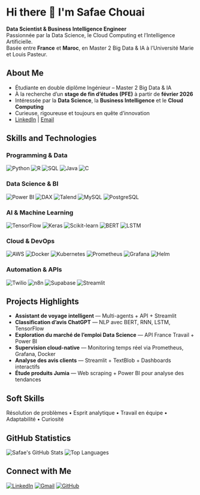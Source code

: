 # Hi there 👋 I'm Safae Chouai  

**Data Scientist & Business Intelligence Engineer**  
Passionnée par la Data Science, le Cloud Computing et l’Intelligence Artificielle.  
Basée entre **France** et **Maroc**, en Master 2 Big Data & IA à l’Université Marie et Louis Pasteur.  

## About Me

- Étudiante en double diplôme Ingénieur – Master 2 Big Data & IA  
- À la recherche d’un **stage de fin d’études (PFE)** à partir de **février 2026**  
- Intéressée par la **Data Science**, la **Business Intelligence** et le **Cloud Computing**  
- Curieuse, rigoureuse et toujours en quête d’innovation  
- [LinkedIn](https://linkedin.com/in/safae-chouai) | [Email](mailto:chouaisafae3@gmail.com)
## Skills and Technologies

### Programming & Data
![Python](https://img.shields.io/badge/Python-3776AB?style=flat-square&logo=python&logoColor=white)
![R](https://img.shields.io/badge/R-276DC3?style=flat-square&logo=r&logoColor=white)
![SQL](https://img.shields.io/badge/SQL-336791?style=flat-square&logo=postgresql&logoColor=white)
![Java](https://img.shields.io/badge/Java-007396?style=flat-square&logo=java&logoColor=white)
![C](https://img.shields.io/badge/C-00599C?style=flat-square&logo=c&logoColor=white)

### Data Science & BI
![Power BI](https://img.shields.io/badge/PowerBI-F2C811?style=flat-square&logo=powerbi&logoColor=black)
![DAX](https://img.shields.io/badge/DAX-4479A1?style=flat-square&logo=microsoft&logoColor=white)
![Talend](https://img.shields.io/badge/Talend-FF6F00?style=flat-square&logo=talend&logoColor=white)
![MySQL](https://img.shields.io/badge/MySQL-4479A1?style=flat-square&logo=mysql&logoColor=white)
![PostgreSQL](https://img.shields.io/badge/PostgreSQL-336791?style=flat-square&logo=postgresql&logoColor=white)

### AI & Machine Learning
![TensorFlow](https://img.shields.io/badge/TensorFlow-FF6F00?style=flat-square&logo=tensorflow&logoColor=white)
![Keras](https://img.shields.io/badge/Keras-D00000?style=flat-square&logo=keras&logoColor=white)
![Scikit-learn](https://img.shields.io/badge/ScikitLearn-F7931E?style=flat-square&logo=scikitlearn&logoColor=white)
![BERT](https://img.shields.io/badge/BERT-121D33?style=flat-square&logo=google&logoColor=white)
![LSTM](https://img.shields.io/badge/LSTM-007ACC?style=flat-square&logo=python&logoColor=white)

### Cloud & DevOps
![AWS](https://img.shields.io/badge/AWS-FF9900?style=flat-square&logo=amazonaws&logoColor=white)
![Docker](https://img.shields.io/badge/Docker-2496ED?style=flat-square&logo=docker&logoColor=white)
![Kubernetes](https://img.shields.io/badge/Kubernetes-326CE5?style=flat-square&logo=kubernetes&logoColor=white)
![Prometheus](https://img.shields.io/badge/Prometheus-E6522C?style=flat-square&logo=prometheus&logoColor=white)
![Grafana](https://img.shields.io/badge/Grafana-F46800?style=flat-square&logo=grafana&logoColor=white)
![Helm](https://img.shields.io/badge/Helm-0F1689?style=flat-square&logo=helm&logoColor=white)

### Automation & APIs
![Twilio](https://img.shields.io/badge/Twilio-F22F46?style=flat-square&logo=twilio&logoColor=white)
![n8n](https://img.shields.io/badge/n8n-EA4B8B?style=flat-square&logo=n8n&logoColor=white)
![Supabase](https://img.shields.io/badge/Supabase-3ECF8E?style=flat-square&logo=supabase&logoColor=white)
![Streamlit](https://img.shields.io/badge/Streamlit-FF4B4B?style=flat-square&logo=streamlit&logoColor=white)

## Projects Highlights

- **Assistant de voyage intelligent** — Multi-agents + API + Streamlit  
- **Classification d’avis ChatGPT** — NLP avec BERT, RNN, LSTM, TensorFlow  
- **Exploration du marché de l’emploi Data Science** — API France Travail + Power BI  
- **Supervision cloud-native** — Monitoring temps réel via Prometheus, Grafana, Docker  
- **Analyse des avis clients** — Streamlit + TextBlob + Dashboards interactifs  
- **Étude produits Jumia** — Web scraping + Power BI pour analyse des tendances  


## Soft Skills
Résolution de problèmes • Esprit analytique • Travail en équipe • Adaptabilité • Curiosité

## GitHub Statistics

![Safae's GitHub Stats](https://github-readme-stats.vercel.app/api?username=safaechouai&show_icons=true&theme=radical)
![Top Languages](https://github-readme-stats.vercel.app/api/top-langs/?username=safaechouai&layout=compact&theme=radical)

## Connect with Me

[![LinkedIn](https://img.shields.io/badge/LinkedIn-0A66C2?style=flat-square&logo=linkedin&logoColor=white)](https://linkedin.com/in/safae-chouai)
[![Gmail](https://img.shields.io/badge/Email-D14836?style=flat-square&logo=gmail&logoColor=white)](mailto:chouaisafae3@gmail.com)
[![GitHub](https://img.shields.io/badge/GitHub-171515?style=flat-square&logo=github&logoColor=white)](https://github.com/safaechouai)
